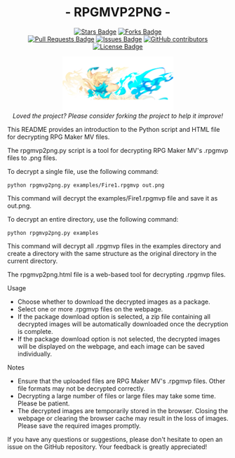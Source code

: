 <div align="center">
<!-- 标题 -->

<h1 align="center">
  - RPGMVP2PNG - 
</h1>

<!-- star数, fork数, pulls数, issues数, contributors数, 开源协议 -->
<a href="https://github.com/DrRyanHuang/rpgmvp2png/stargazers"><img src="https://img.shields.io/github/stars/DrRyanHuang/rpgmvp2png" alt="Stars Badge"/></a>
<a href="https://github.com/DrRyanHuang/rpgmvp2png/network/members"><img src="https://img.shields.io/github/forks/DrRyanHuang/rpgmvp2png" alt="Forks Badge"/></a>
<br/>
<a href="https://github.com/DrRyanHuang/rpgmvp2png/pulls"><img src="https://img.shields.io/github/issues-pr/DrRyanHuang/rpgmvp2png" alt="Pull Requests Badge"/></a>
<a href="https://github.com/DrRyanHuang/rpgmvp2png/issues"><img src="https://img.shields.io/github/issues/DrRyanHuang/rpgmvp2png" alt="Issues Badge"/></a>
<a href="https://github.com/DrRyanHuang/rpgmvp2png/graphs/contributors"><img alt="GitHub contributors" src="https://img.shields.io/github/contributors/DrRyanHuang/rpgmvp2png?color=2b9348"></a>
<a href="https://github.com/DrRyanHuang/rpgmvp2png/blob/master/LICENSE"><img src="https://img.shields.io/github/license/DrRyanHuang/rpgmvp2png?color=2b9348" alt="License Badge"/></a>





<!-- logo -->
<img alt="Xiao" src="CutIn_Furea.png" width="50%"> </img>
<br/>
<i>Loved the project? Please consider forking the project to help it improve!</i>

</div>


This README provides an introduction to the Python script and HTML file for decrypting RPG Maker MV files.

The rpgmvp2png.py script is a tool for decrypting RPG Maker MV's .rpgmvp files to .png files.

To decrypt a single file, use the following command:


```
python rpgmvp2png.py examples/Fire1.rpgmvp out.png
```
This command will decrypt the examples/Fire1.rpgmvp file and save it as out.png.

To decrypt an entire directory, use the following command:

```
python rpgmvp2png.py examples
```

This command will decrypt all .rpgmvp files in the examples directory and create a directory with the same structure as the original directory in the current directory.


The rpgmvp2png.html file is a web-based tool for decrypting .rpgmvp files.


Usage

- Choose whether to download the decrypted images as a package.
- Select one or more .rpgmvp files on the webpage.
- If the package download option is selected, a zip file containing all decrypted images will be automatically downloaded once the decryption is complete.
- If the package download option is not selected, the decrypted images will be displayed on the webpage, and each image can be saved individually.

Notes

- Ensure that the uploaded files are RPG Maker MV's .rpgmvp files. Other file formats may not be decrypted correctly.
- Decrypting a large number of files or large files may take some time. Please be patient.
- The decrypted images are temporarily stored in the browser. Closing the webpage or clearing the browser cache may result in the loss of images. Please save the required images promptly.


If you have any questions or suggestions, please don't hesitate to open an issue on the GitHub repository. Your feedback is greatly appreciated!